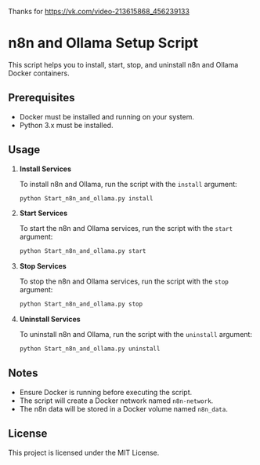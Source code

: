 Thanks for https://vk.com/video-213615868_456239133

# n8n and Ollama Setup Script

This script helps you to install, start, stop, and uninstall n8n and Ollama Docker containers.

## Prerequisites

- Docker must be installed and running on your system.
- Python 3.x must be installed.

## Usage

1. **Install Services**

   To install n8n and Ollama, run the script with the `install` argument:

   ```sh
   python Start_n8n_and_ollama.py install
   ```

2. **Start Services**

   To start the n8n and Ollama services, run the script with the `start` argument:

   ```sh
   python Start_n8n_and_ollama.py start
   ```

3. **Stop Services**

   To stop the n8n and Ollama services, run the script with the `stop` argument:

   ```sh
   python Start_n8n_and_ollama.py stop
   ```

4. **Uninstall Services**

   To uninstall n8n and Ollama, run the script with the `uninstall` argument:

   ```sh
   python Start_n8n_and_ollama.py uninstall
   ```

## Notes

- Ensure Docker is running before executing the script.
- The script will create a Docker network named `n8n-network`.
- The n8n data will be stored in a Docker volume named `n8n_data`.

## License

This project is licensed under the MIT License.